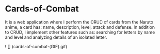 # Cards-of-Combat
It is a web application where I perform the CRUD of cards from the Naruto anime, a card has: name, description, level, attack and defense.
In addition to CRUD, I implement other features such as: searching for letters by name and level and analyzing details of an isolated letter.


! [] (cards-of-combat-(GIF).gif)